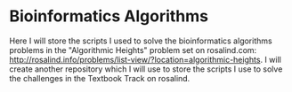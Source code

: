 Bioinformatics Algorithms
==============

Here I will store the scripts I used to solve the bioinformatics algorithms problems in the "Algorithmic Heights" problem set on rosalind.com: http://rosalind.info/problems/list-view/?location=algorithmic-heights. I will create another repository which I will use to store the scripts I use to solve the challenges in the Textbook Track on rosalind.
